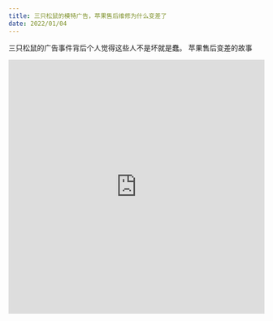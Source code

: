 ```yaml
---
title: 三只松鼠的模特广告，苹果售后维修为什么变差了
date: 2022/01/04
---
```

三只松鼠的广告事件背后个人觉得这些人不是坏就是蠢。
苹果售后变差的故事

<!-- more -->

<iframe src="https://castbox.fm/app/castbox/player/id4723549/id456285682?v=8.22.11&autoplay=0" frameborder="0" width="100%" height="500"></iframe>

